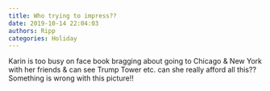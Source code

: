 ```yaml
---
title: Who trying to impress??
date: 2019-10-14 22:04:03
authors: Ripp
categories: Holiday
---
```


 Karin is too busy on face book bragging about going to Chicago &amp; New York with her friends &amp; can see Trump Tower etc.   can she really afford all this??  Something is wrong with this picture!!